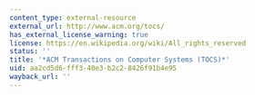 ```yaml
---
content_type: external-resource
external_url: http://www.acm.org/tocs/
has_external_license_warning: true
license: https://en.wikipedia.org/wiki/All_rights_reserved
status: ''
title: '*ACM Transactions on Computer Systems (TOCS)*'
uid: aa2cd5d6-fff3-40e3-b2c2-8426f91b4e95
wayback_url: ''
---
```

